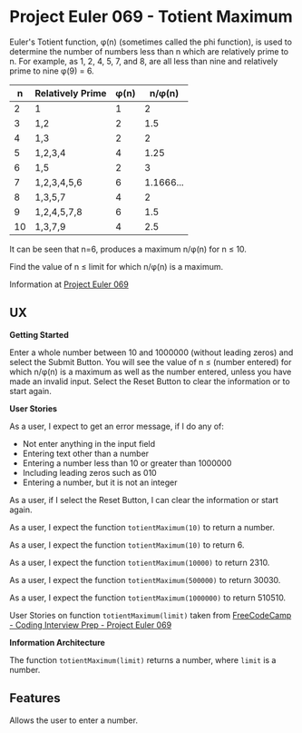 # Project Euler 069 - Totient Maximum

Euler's Totient function, &phi;(n) (sometimes called the phi function), is used to determine the number of numbers less than n which are relatively prime to n.  For example, as 1, 2, 4, 5, 7, and 8, are all less than nine and relatively prime to nine &phi;(9) = 6.

<table>
<thead>
<tr>
<th>n</th>
<th>Relatively Prime</th>
<th>&phi;(n)</th>
<th>n/&phi;(n)</th>
</tr>
</thead>
<tbody>
<tr>
<td>2</td>
<td>1</td>
<td>1</td>
<td>2</td>
</tr>
<tr>
<td>3</td>
<td>1,2</td>
<td>2</td>
<td>1.5</td>
</tr>
<tr>
<td>4</td>
<td>1,3</td>
<td>2</td>
<td>2</td>
</tr>
<tr>
<td>5</td>
<td>1,2,3,4</td>
<td>4</td>
<td>1.25</td>
</tr>
<tr>
<td>6</td>
<td>1,5</td>
<td>2</td>
<td>3</td>
</tr>
<tr>
<td>7</td>
<td>1,2,3,4,5,6</td>
<td>6</td>
<td>1.1666...</td>
</tr>
<tr>
<td>8</td>
<td>1,3,5,7</td>
<td>4</td>
<td>2</td>
</tr>
<tr>
<td>9</td>
<td>1,2,4,5,7,8</td>
<td>6</td>
<td>1.5</td>
</tr>
<tr>
<td>10</td>
<td>1,3,7,9</td>
<td>4</td>
<td>2.5</td>
</tr>
</tbody>
</table>

It can be seen that n=6, produces a maximum n/&phi;(n) for n &le; 10.

Find the value of n &le; limit for which n/&phi;(n) is a maximum.

Information at [Project Euler 069](https://projecteuler.net/problem=69)

## UX

**Getting Started**

Enter a whole number between 10 and 1000000 (without leading zeros) and select the Submit Button.  You will see the value of n &le; (number entered) for which n/&phi;(n) is a maximum as well as the number entered, unless you have made an invalid input.  Select the Reset Button to clear the information or to start again.

**User Stories**

As a user, I expect to get an error message, if I do any of:

- Not enter anything in the input field
- Entering text other than a number
- Entering a number less than 10 or greater than 1000000
- Including leading zeros such as 010
- Entering a number, but it is not an integer

As a user, if I select the Reset Button, I can clear the information or start again.

As a user, I expect the function `totientMaximum(10)` to return a number.

As a user, I expect the function `totientMaximum(10)` to return 6.

As a user, I expect the function `totientMaximum(10000)` to return 2310.

As a user, I expect the function `totientMaximum(500000)` to return 30030.

As a user, I expect the function `totientMaximum(1000000)` to return 510510.

User Stories on function `totientMaximum(limit)` taken from [FreeCodeCamp - Coding Interview Prep - Project Euler 069](https://www.freecodecamp.org/learn/coding-interview-prep/project-euler/problem-69-totient-maximum)

**Information Architecture**

The function `totientMaximum(limit)` returns a number, where `limit` is a number.

## Features

Allows the user to enter a number.